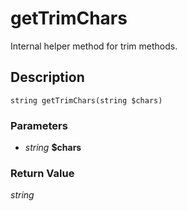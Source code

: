 # getTrimChars
Internal helper method for trim methods.

## Description
`string getTrimChars(string $chars)`

### Parameters
* _string_ __$chars__  



### Return Value
_string_